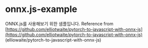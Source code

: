 # onnx.js-example
ONNX.js를 사용해보기 위한 샘플입니다.
Reference from [https://github.com/elliotwaite/pytorch-to-javascript-with-onnx-js](https://github.com/elliotwaite/pytorch-to-javascript-with-onnx-js) 
(elliowaite/pytorch-to-javascript-with-onnx-js)
